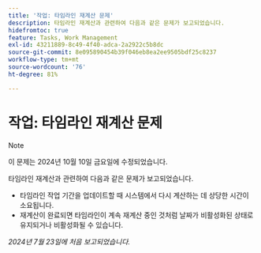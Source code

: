 ```yaml
---
title: '작업: 타임라인 재계산 문제'
description: 타임라인 재계산과 관련하여 다음과 같은 문제가 보고되었습니다.
hidefromtoc: true
feature: Tasks, Work Management
exl-id: 43211889-8c49-4f40-adca-2a2922c5b8dc
source-git-commit: 8e095890454b39f046eb8ea2ee9505bdf25c8237
workflow-type: tm+mt
source-wordcount: '76'
ht-degree: 81%

---
```


# 작업: 타임라인 재계산 문제

>[!NOTE]
>
>이 문제는 2024년 10월 10일 금요일에 수정되었습니다.

타임라인 재계산과 관련하여 다음과 같은 문제가 보고되었습니다.

* 타임라인 작업 기간을 업데이트할 때 시스템에서 다시 계산하는 데 상당한 시간이 소요됩니다.
* 재계산이 완료되면 타임라인이 계속 재계산 중인 것처럼 날짜가 비활성화된 상태로 유지되거나 비활성화될 수 있습니다.

_2024년 7월 23일에 처음 보고되었습니다._
